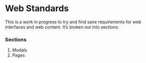 # Web Standards

This is a work in progress to try and find sane requirements for web interfaces and web content. It’s broken out into sections:

### Sections

1. Modals
2. Pages
